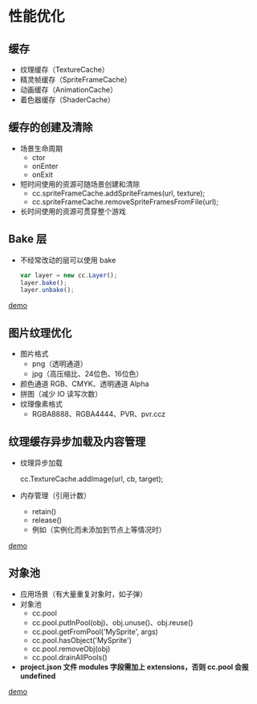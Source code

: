# 性能优化

## 缓存

- 纹理缓存（TextureCache）
- 精灵帧缓存（SpriteFrameCache）
- 动画缓存（AnimationCache）
- 着色器缓存（ShaderCache）

## 缓存的创建及清除

- 场景生命周期
  - ctor
  - onEnter
  - onExit
- 短时间使用的资源可随场景创建和清除
  - cc.spriteFrameCache.addSpriteFrames(url, texture);
  - cc.spriteFrameCache.removeSpriteFramesFromFile(url);
- 长时间使用的资源可贯穿整个游戏

## Bake 层

- 不经常改动的层可以使用 bake

  ```javascript
  var layer = new cc.Layer();
  layer.bake();
  layer.unbake();
  ```

[demo](https://github.com/hewq/course-H5-Animation-and-Game-Development/tree/master/apps/ch15/LS15/Demo2)

## 图片纹理优化

- 图片格式
  - png（透明通道）
  - jpg（高压缩比、24位色、16位色）
- 颜色通道 RGB、CMYK、透明通道 Alpha
- 拼图（减少 IO 读写次数）
- 纹理像素格式
  - RGBA8888、RGBA4444、PVR、pvr.ccz

## 纹理缓存异步加载及内容管理

- 纹理异步加载

  cc.TextureCache.addImage(url, cb, target);

- 内存管理（引用计数）
  - retain()
  - release()
  - 例如（实例化而未添加到节点上等情况时）

[demo](https://github.com/hewq/course-H5-Animation-and-Game-Development/tree/master/apps/ch15/LS15/Demo1)

## 对象池

- 应用场景（有大量重复对象时，如子弹）
- 对象池
  - cc.pool
  - cc.pool.putInPool(obj)、obj.unuse()、obj.reuse()
  - cc.pool.getFromPool('MySprite', args)
  - cc.pool.hasObject('MySprite')
  - cc.pool.removeObj(obj)
  - cc.pool.drainAllPools()
- **project.json 文件 modules 字段需加上 extensions，否则 cc.pool 会报 undefined**

[demo](https://github.com/hewq/course-H5-Animation-and-Game-Development/tree/master/apps/ch15/LS15/Demo3)